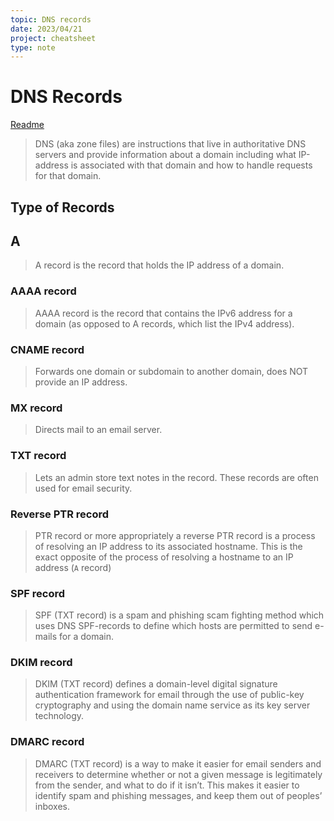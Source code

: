 ```yaml
---
topic: DNS records
date: 2023/04/21
project: cheatsheet
type: note
---
```


# DNS Records
[Readme](../README.md)

> DNS (aka zone files) are instructions that live in authoritative DNS servers and provide information about a domain including what IP-address is associated with that domain and how to handle requests for that domain.

## Type of Records
## A

> A record is the record that holds the IP address of a domain.
### AAAA record

> AAAA record is the record that contains the IPv6 address for a domain (as opposed to A records, which list the IPv4 address).
### CNAME record

> Forwards one domain or subdomain to another domain, does NOT provide an IP address.

### MX record

> Directs mail to an email server.
### TXT record

> Lets an admin store text notes in the record. These records are often used for email security.
### Reverse PTR record

>  PTR record or more appropriately a reverse PTR record is a process of resolving an IP address to its associated hostname. This is the exact opposite of the process of resolving a hostname to an IP address (`A` record)
### SPF record

> SPF (TXT record) is a spam and phishing scam fighting method which uses DNS SPF-records to define which hosts are permitted to send e-mails for a domain.
### DKIM record

> DKIM (TXT record) defines a domain-level digital signature authentication framework for email through the use of public-key cryptography and using the domain name service as its key server technology.
### DMARC record

> DMARC (TXT record) is a way to make it easier for email senders and receivers to determine whether or not a given message is legitimately from the sender, and what to do if it isn’t. This makes it easier to identify spam and phishing messages, and keep them out of peoples’ inboxes.

